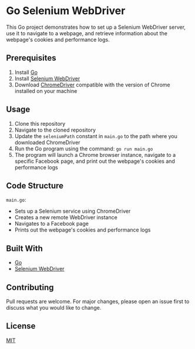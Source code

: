 
# Go Selenium WebDriver

This Go project demonstrates how to set up a Selenium WebDriver server, use it to navigate to a webpage, and retrieve information about the webpage's cookies and performance logs.

## Prerequisites

1. Install [Go](https://golang.org/doc/install)
2. Install [Selenium WebDriver](https://www.selenium.dev/documentation/en/selenium_installation/installing_webdriver_binaries/)
3. Download [ChromeDriver](https://chromedriver.chromium.org/downloads) compatible with the version of Chrome installed on your machine

## Usage

1. Clone this repository
2. Navigate to the cloned repository
3. Update the `seleniumPath` constant in `main.go` to the path where you downloaded ChromeDriver
4. Run the Go program using the command: `go run main.go`
5. The program will launch a Chrome browser instance, navigate to a specific Facebook page, and print out the webpage's cookies and performance logs

## Code Structure

`main.go`:
- Sets up a Selenium service using ChromeDriver
- Creates a new remote WebDriver instance
- Navigates to a Facebook page
- Prints out the webpage's cookies and performance logs

## Built With

- [Go](https://golang.org/)
- [Selenium WebDriver](https://www.selenium.dev/)

## Contributing

Pull requests are welcome. For major changes, please open an issue first to discuss what you would like to change.

## License

[MIT](https://choosealicense.com/licenses/mit/)
